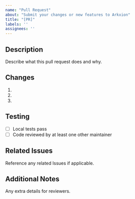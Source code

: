 ```yaml
---
name: "Pull Request"
about: "Submit your changes or new features to Arkxion"
title: "[PR]"
labels: ''
assignees: ''
---
```


## Description

Describe what this pull request does and why.

## Changes

1. 
2. 
3. 

## Testing

- [ ] Local tests pass
- [ ] Code reviewed by at least one other maintainer

## Related Issues

Reference any related Issues if applicable.

## Additional Notes

Any extra details for reviewers.
